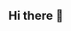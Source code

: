 ## Hi there 👋

<!--
**irbazumair/irbazumair** is a ✨ _special_ ✨ repository because its `README.md` (this file) appears on your GitHub profile.

Here are some ideas to get you started:

- 🔭 I’m currently working on ...
- 🌱 I’m currently learning ...Java
- 👯 I’m looking to collaborate on ...
- 🤔 I’m looking for help with ...
- 💬 Ask me about ...Anime 
- 📫 How to reach me: ...@irbazumair on social media accounts
- 😄 Pronouns: ...HE/HIM
- ⚡ Fun fact: ...
-->
